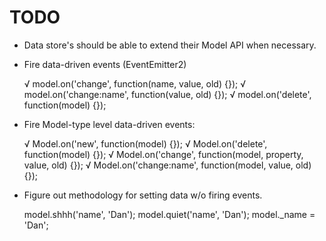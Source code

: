 TODO
====

* Data store's should be able to extend their Model API when necessary.
* Fire data-driven events (EventEmitter2)

  √ model.on('change', function(name, value, old) {});
  √ model.on('change:name', function(value, old) {});
  √ model.on('delete', function(model) {});

* Fire Model-type level data-driven events:

  √ Model.on('new', function(model) {});
  √ Model.on('delete', function(model) {});
  √ Model.on('change', function(model, property, value, old) {});
  √ Model.on('change:name', function(model, value, old) {});

* Figure out methodology for setting data w/o firing events.

  model.shhh('name', 'Dan');
  model.quiet('name', 'Dan');
  model._name = 'Dan';



